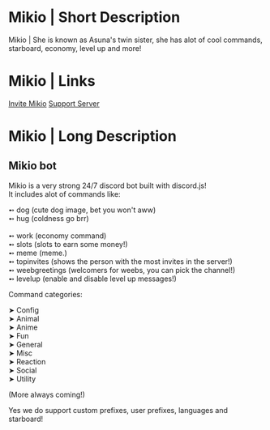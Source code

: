 # Mikio | Short Description

Mikio | She is known as Asuna's twin sister, she has alot of cool commands, starboard, economy, level up and more!

# Mikio | Links

[Invite Mikio](https://bit.ly/invmikio) [Support Server](https://bit.ly/supportmikio)

# Mikio | Long Description

Mikio bot
------------------------------------------------

Mikio is a very strong 24/7 discord bot built with discord.js! </br> 
It includes alot of commands like: </br> 

➻ dog (cute dog image, bet you won't aww) </br> 
➻ hug (coldness go brr) </br>  
➻ work (economy command) </br> 
➻ slots (slots to earn some money!) </br> 
➻ meme (meme.) </br> 
➻ topinvites (shows the person with the most invites in the server!) </br>
➻ weebgreetings (welcomers for weebs, you can pick the channel!) </br>
➻ levelup (enable and disable level up messages!) </br>

Command categories: </br> 

➤ Config </br>
➤ Animal </br>
➤ Anime </br>
➤ Fun </br>
➤ General </br>
➤ Misc </br>
➤ Reaction </br>
➤ Social </br>
➤ Utility </br>


(More always coming!) </br>


Yes we do support custom prefixes, user prefixes, languages and starboard!
